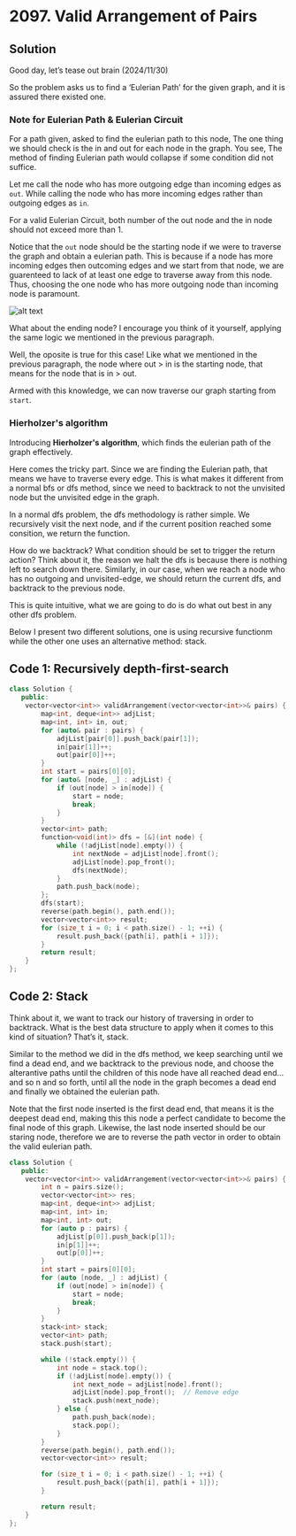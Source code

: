 # 2097. Valid Arrangement of Pairs

## Solution

Good day, let’s tease out brain (2024/11/30)

So the problem asks us to find a ‘Eulerian Path’ for the given graph, and it is assured there existed one.

### Note for Eulerian Path & Eulerian Circuit

For a path given, asked to find the eulerian path to this node, The one thing we should check is the in and out for each node in the graph. You see, The method of finding Eulerian path would collapse if some condition did not suffice.

Let me call the node who has more outgoing edge than incoming edges as `out`. While calling the node who has more incoming edges rather than outgoing edges as `in`.

For a valid Eulerian Circuit, both number of the out node and the in node should not exceed more than 1.

Notice that the `out` node should be the starting node if we were to traverse the graph and obtain a eulerian path. This is because if a node has more incoming edges then outcoming edges and we start from that node, we are guarenteed to lack of at least one edge to traverse away from this node. Thus, choosing the one node who has more outgoing node than incoming node is paramount.

![alt text](./image.png)

What about the ending node? I encourage you think of it yourself, applying the same logic we mentioned in the previous paragraph.

Well, the oposite is true for this case! Like what we mentioned in the previous paragraph, the node where out > in is the starting node, that means for the node that is in > out.

Armed with this knowledge, we can now traverse our graph starting from `start`.

### **Hierholzer's algorithm**

Introducing **Hierholzer's algorithm**, which finds the eulerian path of the graph effectively.

Here comes the tricky part. Since we are finding the Eulerian path, that means we have to traverse every edge. This is what makes it different from a normal bfs or dfs method, since we need to backtrack to not the unvisited node but the unvisited edge in the graph.

In a normal dfs problem, the dfs methodology is rather simple. We recursively visit the next node, and if the current position reached some consition, we return the function.

How do we backtrack? What condition should be set to trigger the return action? Think about it, the reason we halt the dfs is because there is nothing left to search down there. Similarly, in our case, when we reach a node who has no outgoing and unvisited-edge, we should return the current dfs, and backtrack to the previous node.

This is quite intuitive, what we are going to do is do what out best in any other dfs problem.

Below I present two different solutions, one is using recursive functionm while the other one uses an alternative method: stack.

## Code 1: Recursively depth-first-search

```cpp
class Solution {
   public:
    vector<vector<int>> validArrangement(vector<vector<int>>& pairs) {
        map<int, deque<int>> adjList;
        map<int, int> in, out;
        for (auto& pair : pairs) {
            adjList[pair[0]].push_back(pair[1]);
            in[pair[1]]++;
            out[pair[0]]++;
        }
        int start = pairs[0][0];
        for (auto& [node, _] : adjList) {
            if (out[node] > in[node]) {
                start = node;
                break;
            }
        }
        vector<int> path;
        function<void(int)> dfs = [&](int node) {
            while (!adjList[node].empty()) {
                int nextNode = adjList[node].front();
                adjList[node].pop_front();
                dfs(nextNode);
            }
            path.push_back(node);
        };
        dfs(start);
        reverse(path.begin(), path.end());
        vector<vector<int>> result;
        for (size_t i = 0; i < path.size() - 1; ++i) {
            result.push_back({path[i], path[i + 1]});
        }
        return result;
    }
};
```

## Code 2: Stack

Think about it, we want to track our history of traversing in order to backtrack. What is the best data structure to apply when it comes to this kind of situation? That’s it, stack.

Similar to the method we did in the dfs method, we keep searching until we find a dead end, and we backtrack to the previous node, and choose the alterantive paths until the children of this node have all reached dead end… and so n and so forth, until all the node in the graph becomes a dead end and finally we obtained the eulerian path.

Note that the first node inserted is the first dead end, that means it is the deepest dead end, making this this node a perfect candidate to become the final node of this graph. Likewise, the last node inserted should be our staring node, therefore we are to reverse the path vector in order to obtain the valid eulerian path.

```cpp
class Solution {
   public:
    vector<vector<int>> validArrangement(vector<vector<int>>& pairs) {
        int n = pairs.size();
        vector<vector<int>> res;
        map<int, deque<int>> adjList;
        map<int, int> in;
        map<int, int> out;
        for (auto p : pairs) {
            adjList[p[0]].push_back(p[1]);
            in[p[1]]++;
            out[p[0]]++;
        }
        int start = pairs[0][0];
        for (auto [node, _] : adjList) {
            if (out[node] > in[node]) {
                start = node;
                break;
            }
        }
        stack<int> stack;
        vector<int> path;
        stack.push(start);

        while (!stack.empty()) {
            int node = stack.top();
            if (!adjList[node].empty()) {
                int next_node = adjList[node].front();
                adjList[node].pop_front();  // Remove edge
                stack.push(next_node);
            } else {
                path.push_back(node);
                stack.pop();
            }
        }
        reverse(path.begin(), path.end());
        vector<vector<int>> result;

        for (size_t i = 0; i < path.size() - 1; ++i) {
            result.push_back({path[i], path[i + 1]});
        }

        return result;
    }
};
```
